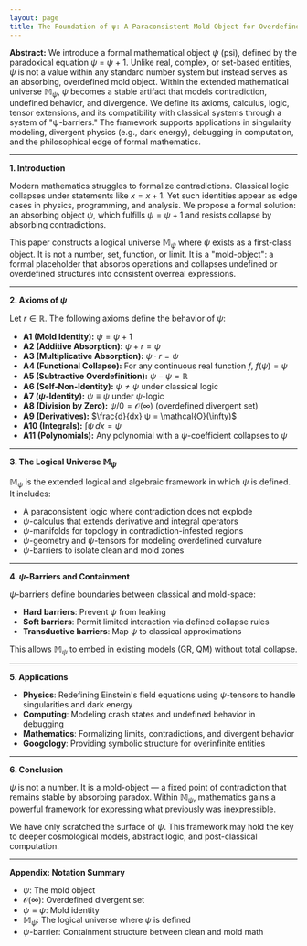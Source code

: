 ```yaml
---
layout: page
title: The Foundation of ψ: A Paraconsistent Mold Object for Overdefined Mathematics
---
```


**Abstract:**
We introduce a formal mathematical object $ψ$ (psi), defined by the paradoxical equation $ψ$ = $ψ$ + 1. Unlike real, complex, or set-based entities, $ψ$ is not a value within any standard number system but instead serves as an absorbing, overdefined mold object. Within the extended mathematical universe $\mathbb{M}_ψ$, $ψ$ becomes a stable artifact that models contradiction, undefined behavior, and divergence. We define its axioms, calculus, logic, tensor extensions, and its compatibility with classical systems through a system of "ψ-barriers." The framework supports applications in singularity modeling, divergent physics (e.g., dark energy), debugging in computation, and the philosophical edge of formal mathematics.

---

**1. Introduction**

Modern mathematics struggles to formalize contradictions. Classical logic collapses under statements like $x = x + 1$. Yet such identities appear as edge cases in physics, programming, and analysis. We propose a formal solution: an absorbing object $ψ$, which fulfills $ψ = ψ + 1$ and resists collapse by absorbing contradictions.

This paper constructs a logical universe $\mathbb{M}_ψ$ where $ψ$ exists as a first-class object. It is not a number, set, function, or limit. It is a "mold-object": a formal placeholder that absorbs operations and collapses undefined or overdefined structures into consistent overreal expressions.

---

**2. Axioms of $ψ$**

Let $r \in \mathbb{R}$. The following axioms define the behavior of $ψ$:

- **A1 (Mold Identity):** $ψ = ψ + 1$
- **A2 (Additive Absorption):** $ψ + r = ψ$
- **A3 (Multiplicative Absorption):** $ψ \cdot r = ψ$
- **A4 (Functional Collapse):** For any continuous real function $f$, $f(ψ) = ψ$
- **A5 (Subtractive Overdefinition):** $ψ - ψ = \mathbb{R}$
- **A6 (Self-Non-Identity):** $ψ \ne ψ$ under classical logic
- **A7 ($ψ$-Identity):** $ψ \equiv ψ$ under $ψ$-logic
- **A8 (Division by Zero):** $ψ / 0 = \mathcal{O}(\infty)$ (overdefined divergent set)
- **A9 (Derivatives):** $\frac{d}{dx} ψ = \mathcal{O}(\infty)$
- **A10 (Integrals):** $\int ψ \, dx = ψ$
- **A11 (Polynomials):** Any polynomial with a $ψ$-coefficient collapses to $ψ$

---

**3. The Logical Universe $\mathbb{M}_ψ$**

$\mathbb{M}_ψ$ is the extended logical and algebraic framework in which $ψ$ is defined. It includes:
- A paraconsistent logic where contradiction does not explode
- $ψ$-calculus that extends derivative and integral operators
- $ψ$-manifolds for topology in contradiction-infested regions
- $ψ$-geometry and $ψ$-tensors for modeling overdefined curvature
- $ψ$-barriers to isolate clean and mold zones

---

**4. $ψ$-Barriers and Containment**

$ψ$-barriers define boundaries between classical and mold-space:
- **Hard barriers**: Prevent $ψ$ from leaking
- **Soft barriers**: Permit limited interaction via defined collapse rules
- **Transductive barriers**: Map $ψ$ to classical approximations

This allows $\mathbb{M}_ψ$ to embed in existing models (GR, QM) without total collapse.

---

**5. Applications**

- **Physics**: Redefining Einstein's field equations using $ψ$-tensors to handle singularities and dark energy
- **Computing**: Modeling crash states and undefined behavior in debugging
- **Mathematics**: Formalizing limits, contradictions, and divergent behavior
- **Googology**: Providing symbolic structure for overinfinite entities

---

**6. Conclusion**

$ψ$ is not a number. It is a mold-object — a fixed point of contradiction that remains stable by absorbing paradox. Within $\mathbb{M}_ψ$, mathematics gains a powerful framework for expressing what previously was inexpressible.

We have only scratched the surface of $ψ$. This framework may hold the key to deeper cosmological models, abstract logic, and post-classical computation.

---

**Appendix: Notation Summary**
- $ψ$: The mold object
- $\mathcal{O}(\infty)$: Overdefined divergent set
- $ψ \equiv ψ$: Mold identity
- $\mathbb{M}_ψ$: The logical universe where $ψ$ is defined
- $ψ$-barrier: Containment structure between clean and mold math


